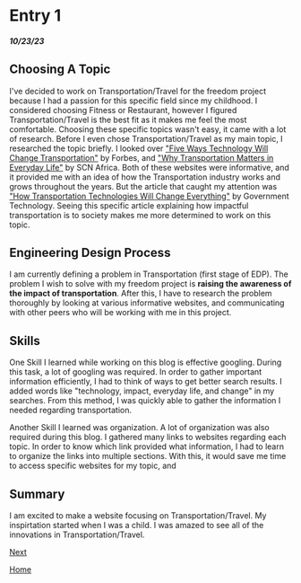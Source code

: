 # Entry 1
##### 10/23/23
## Choosing A Topic

I've decided to work on Transportation/Travel for the freedom project because I had a passion for this specific field since my childhood. I considered choosing Fitness or Restaurant, however I figured Transportation/Travel is the best fit as it makes me feel the most comfortable. Choosing these specific topics wasn't easy, it came with a lot of research. Before I even chose Transportation/Travel as my main topic, I researched the topic briefly. I looked over ["Five Ways Technology Will Change Transportation"](https://www.forbes.com/sites/forbestechcouncil/2021/12/22/five-ways-technology-will-change-transportation-in-2022/?sh=3e98c0de20d8) by Forbes, and ["Why Transportation Matters in Everyday Life"](https://scnafrica.com/2022/03/23/why-transportation-matters-in-everyday-life/) by SCN Africa. Both of these websites were informative, and it provided me with an idea of how the Transportation industry works and grows throughout the years. But the article that caught my attention was ["How Transportation Technologies Will Change Everything"](https://www.govtech.com/transportation/how-transportation-technologies-will-change-everything-.html) by Government Technology. Seeing this specific article explaining how impactful transportation is to society makes me more determined to work on this topic. 

## Engineering Design Process

I am currently defining a problem in Transportation (first stage of EDP). The problem I wish to solve with my freedom project is **raising the awareness of the impact of transportation**. After this, I have to research the problem thoroughly by looking at various informative websites, and communicating with other peers who will be working with me in this project. 

## Skills
One Skill I learned while working on this blog is effective googling. During this task, a lot of googling was required. In order to gather important information efficiently, I had to think of ways to get better search results. I added words like "technology, impact, everyday life, and change" in my searches. From this method, I was quickly able to gather the information I needed regarding transportation.

Another Skill I learned was organization. A lot of organization was also required during this blog. I gathered many links to websites regarding each topic. In order to know which link provided what information, I had to learn to organize the links into multiple sections. With this, it would save me time to access specific websites for my topic, and   

## Summary
I am excited to make a website focusing on Transportation/Travel. My inspirtation started when I was a child. I was amazed to see all of the innovations in Transportation/Travel. 

[Next](entry02.md)

[Home](../README.md)
